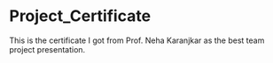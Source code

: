 # Project_Certificate
This is the certificate I got from Prof. Neha Karanjkar as the best team project presentation.
